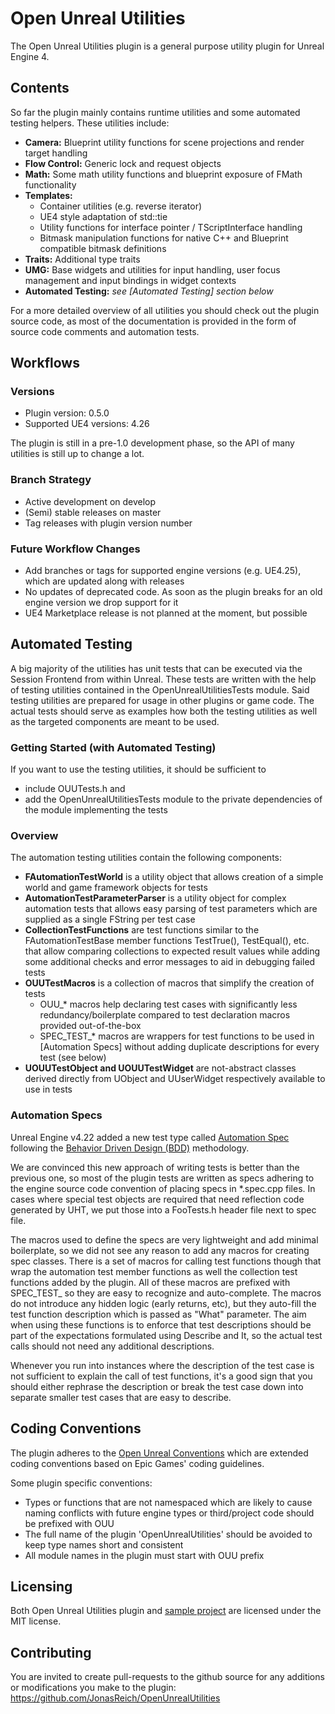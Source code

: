 
# Open Unreal Utilities

The Open Unreal Utilities plugin is a general purpose utility plugin for Unreal Engine 4.

## Contents

So far the plugin mainly contains runtime utilities and some automated testing helpers. These utilities include:

- **Camera:** Blueprint utility functions for scene projections and render target handling
- **Flow Control:** Generic lock and request objects
- **Math:** Some math utility functions and blueprint exposure of FMath functionality
- **Templates:**
	- Container utilities (e.g. reverse iterator)
	- UE4 style adaptation of std::tie
	- Utility functions for interface pointer / TScriptInterface handling
	- Bitmask manipulation functions for native C++ and Blueprint compatible bitmask definitions
- **Traits:** Additional type traits
- **UMG:** Base widgets and utilities for input handling, user focus management and input bindings in widget contexts
- **Automated Testing:** *see [Automated Testing] section below*

For a more detailed overview of all utilities you should check out the plugin source code,
as most of the documentation is provided in the form of source code comments and automation tests.

## Workflows

### Versions

- Plugin version: 0.5.0
- Supported UE4 versions: 4.26

The plugin is still in a pre-1.0 development phase, so the API of many utilities is still up to change a lot.

### Branch Strategy

- Active development on develop
- (Semi) stable releases on master
- Tag releases with plugin version number

### Future Workflow Changes

- Add branches or tags for supported engine versions (e.g. UE4.25), which are updated along with releases
- No updates of deprecated code. As soon as the plugin breaks for an old engine version we drop support for it
- UE4 Marketplace release is not planned at the moment, but possible

## Automated Testing

A big majority of the utilities has unit tests that can be executed via the Session Frontend from within Unreal.
These tests are written with the help of testing utilities contained in the OpenUnrealUtilitiesTests module.
Said testing utilities are prepared for usage in other plugins or game code. The actual tests should serve as examples how
both the testing utilities as well as the targeted components are meant to be used.

### Getting Started (with Automated Testing)

If you want to use the testing utilities, it should be sufficient to

- include OUUTests.h and
- add the OpenUnrealUtilitiesTests module to the private dependencies of the module implementing the tests

### Overview

The automation testing utilities contain the following components:

- **FAutomationTestWorld** is a utility object that allows creation of a simple world and game framework objects for tests
- **AutomationTestParameterParser** is a utility object for complex automation tests that allows easy parsing of test parameters
which are supplied as a single FString per test case
- **CollectionTestFunctions** are test functions similar to the FAutomationTestBase member functions TestTrue(), TestEqual(), etc.
that allow comparing collections to expected result values while adding some additional checks and error messages to aid in debugging failed tests
- **OUUTestMacros** is a collection of macros that simplify the creation of tests
	- OUU_\* macros help declaring test cases with significantly less redundancy/boilerplate compared to test declaration macros provided out-of-the-box
	- SPEC_TEST_\* macros are wrappers for test functions to be used in [Automation Specs] without adding duplicate descriptions for every test (see below)
- **UOUUTestObject and UOUUTestWidget** are not-abstract classes derived directly from UObject and UUserWidget respectively available to use in tests

### Automation Specs

Unreal Engine v4.22 added a new test type called [Automation Spec](https://docs.unrealengine.com/en-US/Programming/Automation/AutomationSpec/index.html)
following the [Behavior Driven Design (BDD)](https://en.wikipedia.org/wiki/Behavior-driven_development) methodology.

We are convinced this new approach of writing tests is better than the previous one, so most of the plugin tests are written as specs adhering to
the engine source code convention of placing specs in \*.spec.cpp files. In cases where special test objects are required that need reflection code generated by
UHT, we put those into a FooTests.h header file next to spec file.

The macros used to define the specs are very lightweight and add minimal boilerplate, so we did not see any reason to add any macros for creating spec classes.
There is a set of macros for calling test functions though that wrap the automation test member functions as well the collection test functions added by the plugin.
All of these macros are prefixed with SPEC_TEST_ so they are easy to recognize and auto-complete. The macros do not introduce any hidden logic (early returns, etc),
but they auto-fill the test function description which is passed as "What" parameter. The aim when using these functions is to enforce that test descriptions should be
part of the expectations formulated using Describe and It, so the actual test calls should not need any additional descriptions.

Whenever you run into instances where the description of the test case is not sufficient to explain the call of test functions, it's a good sign that you should either rephrase
the description or break the test case down into separate smaller test cases that are easy to describe.

## Coding Conventions

The plugin adheres to the [Open Unreal Conventions](https://jonasreich.github.io/OpenUnrealConventions/) which are extended coding conventions based on Epic Games' coding guidelines. 

Some plugin specific conventions:
- Types or functions that are not namespaced which are likely to cause naming conflicts with future engine types or third/project code should be prefixed with OUU
- The full name of the plugin 'OpenUnrealUtilities' should be avoided to keep type names short and consistent
- All module names in the plugin must start with OUU prefix

## Licensing

Both Open Unreal Utilities plugin and [sample project](https://github.com/JonasReich/OpenUnrealUtilitiesSampleProject) are licensed under the MIT license.

## Contributing

You are invited to create pull-requests to the github source for any additions or modifications you make to the plugin:
https://github.com/JonasReich/OpenUnrealUtilities
